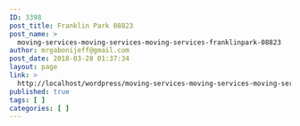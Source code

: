 ```yaml
---
ID: 3398
post_title: Franklin Park 08823
post_name: >
  moving-services-moving-services-moving-services-franklinpark-08823
author: mrgabonijeff@gmail.com
post_date: 2018-03-28 01:37:34
layout: page
link: >
  http://localhost/wordpress/moving-services-moving-services-moving-services-franklinpark-08823/
published: true
tags: [ ]
categories: [ ]
---
```

